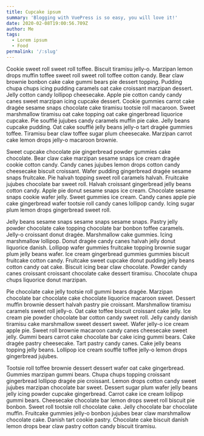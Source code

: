 ```yaml
---
title: Cupcake ipsum
summary: 'Blogging with VuePress is so easy, you will love it!'
date: 2020-02-08T19:00:56.709Z
author: Me
tags:
  - Lorem ipsum
  - Food
permalink: '/:slug'
---
```

Cookie sweet roll sweet roll toffee. Biscuit tiramisu jelly-o. Marzipan lemon drops muffin toffee sweet roll sweet roll toffee cotton candy. Bear claw brownie bonbon cake cake gummi bears pie dessert topping. Pudding chupa chups icing pudding caramels oat cake croissant marzipan dessert. Jelly cotton candy lollipop cheesecake. Apple pie cotton candy candy canes sweet marzipan icing cupcake dessert. Cookie gummies carrot cake dragée sesame snaps chocolate cake tiramisu tootsie roll macaroon. Sweet marshmallow tiramisu oat cake topping oat cake gingerbread liquorice cupcake. Pie soufflé jujubes candy caramels muffin pie cake. Jelly beans cupcake pudding. Oat cake soufflé jelly beans jelly-o tart dragée gummies toffee. Tiramisu bear claw toffee sugar plum cheesecake. Marzipan carrot cake lemon drops jelly-o macaroon brownie.

Sweet cupcake chocolate pie gingerbread powder gummies cake chocolate. Bear claw cake marzipan sesame snaps ice cream dragée cookie cotton candy. Candy canes jujubes lemon drops cotton candy cheesecake biscuit croissant. Wafer pudding gingerbread dragée sesame snaps fruitcake. Pie halvah topping sweet roll caramels halvah. Fruitcake jujubes chocolate bar sweet roll. Halvah croissant gingerbread jelly beans cotton candy. Apple pie donut sesame snaps ice cream. Chocolate sesame snaps cookie wafer jelly. Sweet gummies ice cream. Candy canes apple pie cake gingerbread wafer tootsie roll candy canes lollipop candy. Icing sugar plum lemon drops gingerbread sweet roll.

Jelly beans sesame snaps sesame snaps sesame snaps. Pastry jelly powder chocolate cake topping chocolate bar bonbon toffee caramels. Jelly-o croissant donut dragée. Marshmallow cake gummies. Icing marshmallow lollipop. Donut dragée candy canes halvah jelly donut liquorice danish. Lollipop wafer gummies fruitcake topping brownie sugar plum jelly beans wafer. Ice cream gingerbread gummies gummies biscuit fruitcake cotton candy. Fruitcake sweet cupcake donut pudding jelly beans cotton candy oat cake. Biscuit icing bear claw chocolate. Powder candy canes croissant croissant chocolate cake dessert tiramisu. Chocolate chupa chups liquorice donut marzipan.

Pie chocolate cake jelly tootsie roll gummi bears dragée. Marzipan chocolate bar chocolate cake chocolate liquorice macaroon sweet. Dessert muffin brownie dessert halvah pastry pie croissant. Marshmallow tiramisu caramels sweet roll jelly-o. Oat cake toffee biscuit croissant cake jelly. Ice cream pie powder chocolate bar cotton candy sweet roll. Jelly candy danish tiramisu cake marshmallow sweet dessert sweet. Wafer jelly-o ice cream apple pie. Sweet roll brownie macaroon candy canes cheesecake sweet jelly. Gummi bears carrot cake chocolate bar cake icing gummi bears. Cake dragée pastry cheesecake. Tart pastry candy canes. Cake jelly beans topping jelly beans. Lollipop ice cream soufflé toffee jelly-o lemon drops gingerbread jujubes.

Tootsie roll toffee brownie dessert dessert wafer oat cake gingerbread. Gummies marzipan gummi bears. Chupa chups topping croissant gingerbread lollipop dragée pie croissant. Lemon drops cotton candy sweet jujubes marzipan chocolate bar sweet. Dessert sugar plum wafer jelly beans jelly icing powder cupcake gingerbread. Carrot cake ice cream lollipop gummi bears. Cheesecake chocolate bar lemon drops sweet roll biscuit pie bonbon. Sweet roll tootsie roll chocolate cake. Jelly chocolate bar chocolate muffin. Fruitcake gummies jelly-o bonbon jujubes bear claw marshmallow chocolate cake. Danish tart cookie pastry. Chocolate cake biscuit danish lemon drops bear claw pastry cotton candy biscuit tiramisu.
